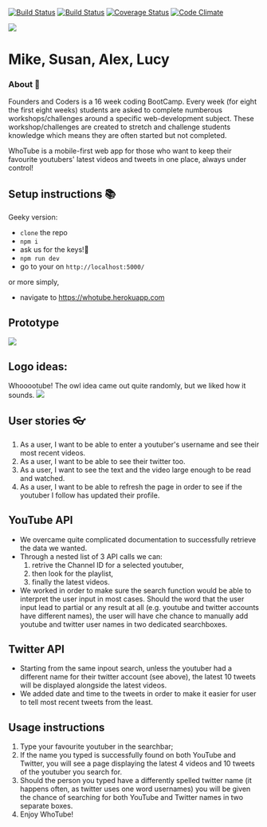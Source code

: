 [![Build Status](https://travis-ci.org/susanx/whotube.svg?branch=master)](https://travis-ci.org/susanx/whotube)
[![Build Status](https://travis-ci.org/susanx/whotube.svg?branch=master)](https://travis-ci.org/susanx/whotube)
[![Coverage Status](https://coveralls.io/repos/github/susanx/whotube/badge.svg?branch=master)](https://coveralls.io/github/susanx/whotube?branch=master)
[![Code Climate](https://codeclimate.com/github/codeclimate/codeclimate/badges/gpa.svg)](https://codeclimate.com/github/susanx/whotube)

![](https://i.imgur.com/95LeuJ1.png)
# Mike, Susan, Alex, Lucy 

### About 📝
Founders and Coders is a 16 week coding BootCamp. Every week (for eight the first eight weeks) students are asked to complete numberous workshops/challenges around a specific web-development subject.
These workshop/challenges are created to stretch and challenge students knowledge which means they are often started but not completed.

WhoTube is a mobile-first web app for those who want to keep their favourite youtubers' latest videos and tweets in one place, always under control!

## Setup instructions :books:

Geeky version:

* ```clone``` the repo
* ```npm i``` 
* ask us for the keys!:key:
* ```npm run dev```
* go to your on ```http://localhost:5000/```

or more simply, &nbsp;
- navigate to https://whotube.herokuapp.com

## Prototype
![](https://www.dropbox.com/s/9hn05qxzitj32ct/figma.png?raw=1)


## Logo ideas:
Whooootube! The owl idea came out quite randomly, but we liked how it sounds.
![](https://cdn.dribbble.com/users/20931/screenshots/2518827/trivify_g1_dribbble.gif)

## User stories :eyeglasses:

1. As a user, I want to be able to enter a youtuber's username and see their most recent videos.
2. As a user, I want to be able to see their twitter too.
3. As a user, I want to see the text and the video large enough to be read and watched.
4. As a user, I want to be able to refresh the page in order to see if the youtuber I follow has updated their profile.

## YouTube API 

* We overcame quite complicated documentation to successfully retrieve the data we wanted.
* Through a nested list of 3 API calls we can:
    1) retrive the Channel ID for a selected youtuber,
    2) then look for the playlist,
    3) finally the latest videos.
* We worked in order to make sure the search function would be able to interpret the user input in most cases. 
Should the word that the user input lead to partial or any result at all (e.g. youtube and twitter accounts have different names), the user will have che chance to manually add youtube and twitter user names in two dedicated searchboxes.

## Twitter API

* Starting from the same inpout search, unless the youtuber had a different name for their twitter account (see above), the latest 10 tweets will be displayed alongside the latest videos.
* We added date and time to the tweets in order to make it easier for user to tell most recent tweets from the least.

## Usage instructions

1. Type your favourite youtuber in the searchbar;
2. If the name you typed is successfully found on both YouTube and Twitter, you will see a page displaying the latest 4 videos and 10 tweets of the youtuber you search for.
3. Should the person you typed have a differently spelled twitter name (it happens often, as twitter uses one word usernames) you will be given the chance of searching for both YouTube and Twitter names in two separate boxes.
4. Enjoy WhoTube!

